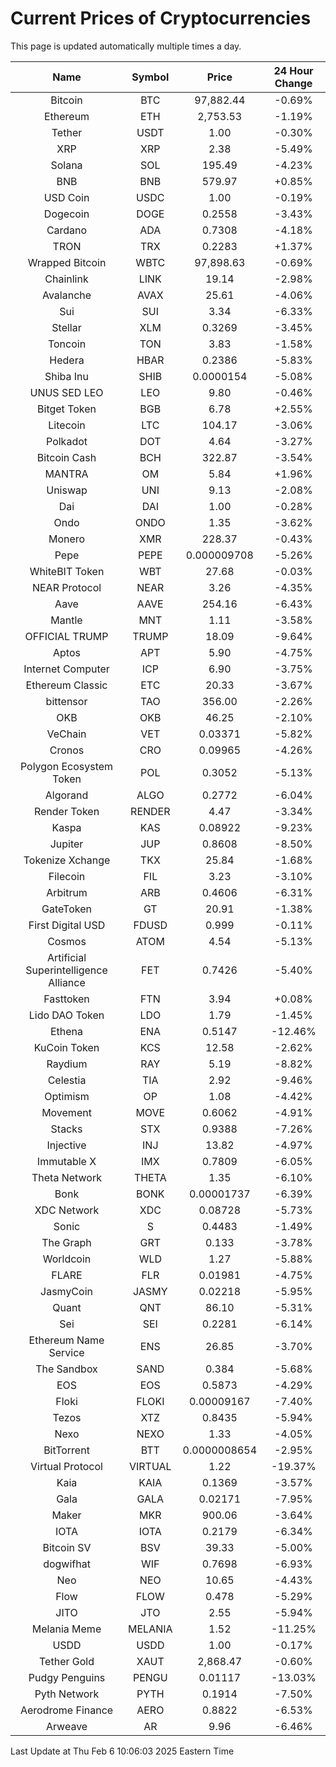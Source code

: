 # Current Prices of Cryptocurrencies
This page is updated automatically multiple times a day.

| Name | Symbol | Price | 24 Hour Change |
| :---: |:---:| :---: | :---: |
| Bitcoin | BTC | 97,882.44 | -0.69% |
| Ethereum | ETH | 2,753.53 | -1.19% |
| Tether | USDT | 1.00 | -0.30% |
| XRP | XRP | 2.38 | -5.49% |
| Solana | SOL | 195.49 | -4.23% |
| BNB | BNB | 579.97 | +0.85% |
| USD Coin | USDC | 1.00 | -0.19% |
| Dogecoin | DOGE | 0.2558 | -3.43% |
| Cardano | ADA | 0.7308 | -4.18% |
| TRON | TRX | 0.2283 | +1.37% |
| Wrapped Bitcoin | WBTC | 97,898.63 | -0.69% |
| Chainlink | LINK | 19.14 | -2.98% |
| Avalanche | AVAX | 25.61 | -4.06% |
| Sui | SUI | 3.34 | -6.33% |
| Stellar | XLM | 0.3269 | -3.45% |
| Toncoin | TON | 3.83 | -1.58% |
| Hedera | HBAR | 0.2386 | -5.83% |
| Shiba Inu | SHIB | 0.0000154 | -5.08% |
| UNUS SED LEO | LEO | 9.80 | -0.46% |
| Bitget Token | BGB | 6.78 | +2.55% |
| Litecoin | LTC | 104.17 | -3.06% |
| Polkadot | DOT | 4.64 | -3.27% |
| Bitcoin Cash | BCH | 322.87 | -3.54% |
| MANTRA | OM | 5.84 | +1.96% |
| Uniswap | UNI | 9.13 | -2.08% |
| Dai | DAI | 1.00 | -0.28% |
| Ondo | ONDO | 1.35 | -3.62% |
| Monero | XMR | 228.37 | -0.43% |
| Pepe | PEPE | 0.000009708 | -5.26% |
| WhiteBIT Token | WBT | 27.68 | -0.03% |
| NEAR Protocol | NEAR | 3.26 | -4.35% |
| Aave | AAVE | 254.16 | -6.43% |
| Mantle | MNT | 1.11 | -3.58% |
| OFFICIAL TRUMP | TRUMP | 18.09 | -9.64% |
| Aptos | APT | 5.90 | -4.75% |
| Internet Computer | ICP | 6.90 | -3.75% |
| Ethereum Classic | ETC | 20.33 | -3.67% |
| bittensor | TAO | 356.00 | -2.26% |
| OKB | OKB | 46.25 | -2.10% |
| VeChain | VET | 0.03371 | -5.82% |
| Cronos | CRO | 0.09965 | -4.26% |
| Polygon Ecosystem Token | POL | 0.3052 | -5.13% |
| Algorand | ALGO | 0.2772 | -6.04% |
| Render Token | RENDER | 4.47 | -3.34% |
| Kaspa | KAS | 0.08922 | -9.23% |
| Jupiter | JUP | 0.8608 | -8.50% |
| Tokenize Xchange | TKX | 25.84 | -1.68% |
| Filecoin | FIL | 3.23 | -3.10% |
| Arbitrum | ARB | 0.4606 | -6.31% |
| GateToken | GT | 20.91 | -1.38% |
| First Digital USD | FDUSD | 0.999 | -0.11% |
| Cosmos | ATOM | 4.54 | -5.13% |
| Artificial Superintelligence Alliance | FET | 0.7426 | -5.40% |
| Fasttoken | FTN | 3.94 | +0.08% |
| Lido DAO Token | LDO | 1.79 | -1.45% |
| Ethena | ENA | 0.5147 | -12.46% |
| KuCoin Token | KCS | 12.58 | -2.62% |
| Raydium | RAY | 5.19 | -8.82% |
| Celestia | TIA | 2.92 | -9.46% |
| Optimism | OP | 1.08 | -4.42% |
| Movement | MOVE | 0.6062 | -4.91% |
| Stacks | STX | 0.9388 | -7.26% |
| Injective | INJ | 13.82 | -4.97% |
| Immutable X | IMX | 0.7809 | -6.05% |
| Theta Network | THETA | 1.35 | -6.10% |
| Bonk | BONK | 0.00001737 | -6.39% |
| XDC Network | XDC | 0.08728 | -5.73% |
| Sonic | S | 0.4483 | -1.49% |
| The Graph | GRT | 0.133 | -3.78% |
| Worldcoin | WLD | 1.27 | -5.88% |
| FLARE | FLR | 0.01981 | -4.75% |
| JasmyCoin | JASMY | 0.02218 | -5.95% |
| Quant | QNT | 86.10 | -5.31% |
| Sei | SEI | 0.2281 | -6.14% |
| Ethereum Name Service | ENS | 26.85 | -3.70% |
| The Sandbox | SAND | 0.384 | -5.68% |
| EOS | EOS | 0.5873 | -4.29% |
| Floki | FLOKI | 0.00009167 | -7.40% |
| Tezos | XTZ | 0.8435 | -5.94% |
| Nexo | NEXO | 1.33 | -4.05% |
| BitTorrent | BTT | 0.0000008654 | -2.95% |
| Virtual Protocol | VIRTUAL | 1.22 | -19.37% |
| Kaia | KAIA | 0.1369 | -3.57% |
| Gala | GALA | 0.02171 | -7.95% |
| Maker | MKR | 900.06 | -3.64% |
| IOTA | IOTA | 0.2179 | -6.34% |
| Bitcoin SV | BSV | 39.33 | -5.00% |
| dogwifhat | WIF | 0.7698 | -6.93% |
| Neo | NEO | 10.65 | -4.43% |
| Flow | FLOW | 0.478 | -5.29% |
| JITO | JTO | 2.55 | -5.94% |
| Melania Meme | MELANIA | 1.52 | -11.25% |
| USDD | USDD | 1.00 | -0.17% |
| Tether Gold | XAUT | 2,868.47 | -0.60% |
| Pudgy Penguins | PENGU | 0.01117 | -13.03% |
| Pyth Network | PYTH | 0.1914 | -7.50% |
| Aerodrome Finance | AERO | 0.8822 | -6.53% |
| Arweave | AR | 9.96 | -6.46% |

Last Update at Thu Feb  6 10:06:03 2025 Eastern Time